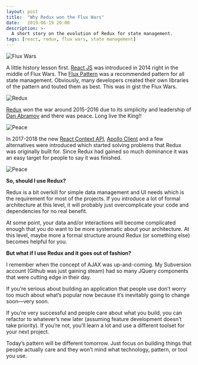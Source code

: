 ```yaml
---
layout: post
title:  "Why Redux won the Flux Wars"
date:   2019-06-19 20:00
description: >-
  A short story on the evolution of Redux for state management.
tags: [react, redux, flux wars, state management]
---
```


![Flux Wars](../../../images/flux.jpg)

A little history lesson first. [React JS](https://reactjs.org/) was introduced in 2014 right in the middle of Flux Wars. The [Flux Pattern](https://facebook.github.io/flux/docs/overview.html) was a recommended pattern for all state management. Obviously, many developers created their own libraries of the pattern and touted them as best. This was in gist the Flux Wars.

![Redux](../../../images/redux.jpg)

[Redux](https://redux.js.org/) won the war around 2015-2016 due to its simplicity and leadership of [Dan Abramov](https://egghead.io/courses/getting-started-with-redux) and there was peace. Long live the King!!

![Peace](../../../images/peace.jpg)

In 2017-2018 the new [React Context API](https://reactjs.org/docs/context.html), [Apollo Client](https://www.apollographql.com/docs/react/) and a few alternatives were introduced which started solving problems that Redux was originally built for. Since Redux had gained so much dominance it was an easy target for people to say it was finished.

![Peace](../../../images/pitchforks.jpg)

**So, should I use Redux?**

Redux is a bit overkill for simple data management and UI needs which is the requirement for most of the projects. If you introduce a lot of formal architecture at this level, it will probably just overcomplicate your code and dependencies for no real benefit.

At some point, your data and/or interactions will become complicated enough that you do want to be more systematic about your architecture. At this level, maybe more a formal structure around Redux (or something else) becomes helpful for you.

**But what if I use Redux and it goes out of fashion?**

I remember when the concept of AJAX was up-and-coming. My Subversion account (Github was just gaining steam) had so many JQuery components that were cutting edge in their day.

If you’re serious about building an application that people use don’t worry too much about what’s popular now because it’s inevitably going to change soon—very soon.

If you’re very successful and people care about what you build, you can refactor to whatever’s new later (assuming feature development doesn’t take priority). If you’re not, you’ll learn a lot and use a different toolset for your next project.

Today’s pattern will be different tomorrow. Just focus on building things that people actually care and they won’t mind what technology, pattern, or tool you use.
